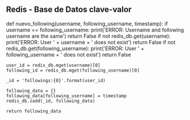 ## Redis - Base de Datos clave-valor


def nuevo_following(username, following_username, timestamp):
    if username == following_username:
        print('ERROR: Username and following username are the same')
        return False
    if not redis_db.get(username):
        print('ERROR: User ' + username + ' does not exist')
        return False
    if not redis_db.get(following_username):
        print('ERROR: User ' + following_username + ' does not exist')
        return False

    user_id = redis_db.mget(username)[0]
    following_id = redis_db.mget(following_username)[0]

    _id = 'followings:{0}'.format(user_id)

    following_data = {}
    following_data[following_username] = timestamp
    redis_db.zadd(_id, following_data)
    
    return following_data